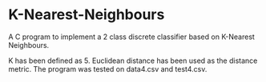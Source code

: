 # K-Nearest-Neighbours
A C program to implement a 2 class discrete classifier based on K-Nearest Neighbours.

K has been defined as 5.
Euclidean distance has been used as the distance metric.
The program was tested on data4.csv and test4.csv.
